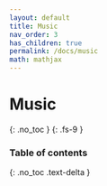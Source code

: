 ```yaml
---
layout: default
title: Music
nav_order: 3
has_children: true
permalink: /docs/music
math: mathjax
---
```


# Music
{: .no_toc }
{: .fs-9 }

<!-- To make it as easy as possible to write documentation in plain Markdown, most UI components are styled using default Markdown elements with few additional CSS classes needed.
{: .fs-6 .fw-300 } -->
### Table of contents
{: .no_toc .text-delta }

